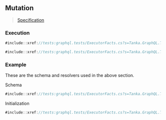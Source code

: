 ## Mutation

> [Specification](https://facebook.github.io/graphql/June2018/#sec-Mutation)

### Execution

```csharp
#include::xref://tests:graphql.tests/ExecutorFacts.cs?s=Tanka.GraphQL.Tests.ExecutorFacts.Mutation1
```

```csharp
#include::xref://tests:graphql.tests/ExecutorFacts.cs?s=Tanka.GraphQL.Tests.ExecutorFacts.Mutation2
```

### Example

These are the schema and resolvers used in the above section.

Schema

```csharp
#include::xref://tests:graphql.tests/ExecutorFacts.cs?s=Tanka.GraphQL.Tests.ExecutorFacts.Sdl
```

Initialization

```csharp
#include::xref://tests:graphql.tests/ExecutorFacts.cs?s=Tanka.GraphQL.Tests.ExecutorFacts.ExecutorFacts
```
